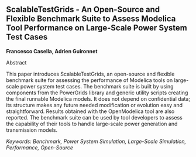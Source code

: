 ## ScalableTestGrids - An Open-Source and Flexible Benchmark Suite to Assess Modelica Tool Performance on Large-Scale Power System Test Cases

**Francesco Casella, Adrien Guironnet**

Abstract

This paper introduces ScalableTestGrids, an open-source
and flexible benchmark suite for assessing the performance
of Modelica tools on large-scale power system test
cases. The benchmark suite is built by using components
from the PowerGrids library and generic utility scripts creating
the final runnable Modelica models. It does not
depend on confidential data; its structure makes any future
needed modification or evolution easy and straightforward.
Results obtained with the OpenModelica tool are
also reported. The benchmark suite can be used by tool
developers to assess the capability of their tools to handle
large-scale power generation and transmission models.

*Keywords: Benchmark, Power System Simulation, Large-Scale Simulation, Performance, Open-Source*
